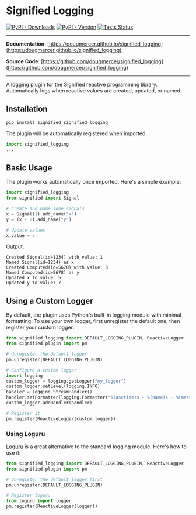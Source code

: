 # Signified Logging

[![PyPI - Downloads](https://img.shields.io/pypi/dw/signified_logging)](https://pypi.org/project/signified_logging/)
[![PyPI - Version](https://img.shields.io/pypi/v/signified_logging)](https://pypi.org/project/signified_logging/)
[![Tests Status](https://github.com/dougmercer/signified_logging/actions/workflows/test.yml/badge.svg)](https://github.com/dougmercer/signified_logging/actions/workflows/test.yml?query=branch%3Amain)

---

**Documentation**: [https://dougmercer.github.io/signified_logging](https://dougmercer.github.io/signified_logging)

**Source Code**: [https://github.com/dougmercer/signified_logging](https://github.com/dougmercer/signified_logging)

---

A logging plugin for the Signified reactive programming library. Automatically logs when reactive values are created, updated, or named.

## Installation

```console
pip install signified signified_logging
```

The plugin will be automatically registered when imported.

```python
import signified_logging
...
```

## Basic Usage

The plugin works automatically once imported. Here's a simple example:

```python
import signified_logging
from signified import Signal

# Create and name some signals
x = Signal(1).add_name("x")
y = (x + 2).add_name("y")

# Update values
x.value = 5
```

Output:
```
Created Signal(id=1234) with value: 1
Named Signal(id=1234) as x
Created Computed(id=5678) with value: 3
Named Computed(id=5678) as y
Updated x to value: 5
Updated y to value: 7
```

## Using a Custom Logger

By default, the plugin uses Python's built-in logging module with minimal formatting. To use your own logger, first unregister the default one, then register your custom logger:

```python
from signified_logging import DEFAULT_LOGGING_PLUGIN, ReactiveLogger
from signified.plugin import pm

# Unregister the default logger
pm.unregister(DEFAULT_LOGGING_PLUGIN)

# Configure a custom logger
import logging
custom_logger = logging.getLogger("my_logger")
custom_logger.setLevel(logging.INFO)
handler = logging.StreamHandler()
handler.setFormatter(logging.Formatter("%(asctime)s - %(name)s - %(message)s"))
custom_logger.addHandler(handler)

# Register it
pm.register(ReactiveLogger(custom_logger))
```

### Using Loguru

[Loguru](https://github.com/Delgan/loguru) is a great alternative to the standard logging module. Here's how to use it:

```python
from signified_logging import DEFAULT_LOGGING_PLUGIN, ReactiveLogger
from signified.plugin import pm

# Unregister the default logger first
pm.unregister(DEFAULT_LOGGING_PLUGIN)

# Register loguru
from loguru import logger
pm.register(ReactiveLogger(logger))
```
